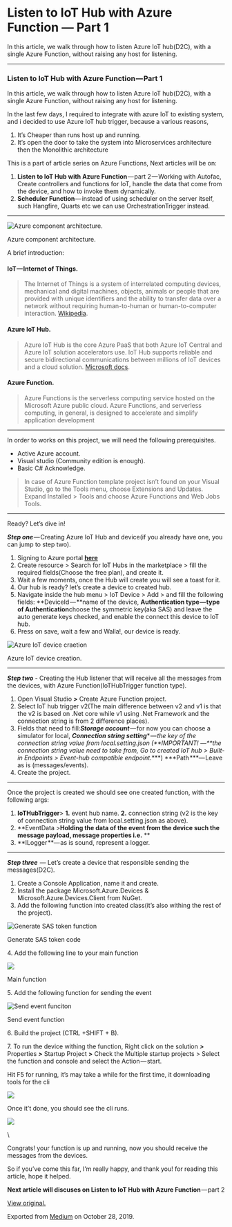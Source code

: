 Listen to IoT Hub with Azure Function — Part 1 
==============================================

In this article, we walk through how to listen Azure IoT hub(D2C), with
a single Azure Function, without raising any host for listening.

* * * * *

### Listen to IoT Hub with Azure Function — Part 1 

In this article, we walk through how to listen Azure IoT hub(D2C), with
a single Azure Function, without raising any host for listening. 

In the last few days, I required to integrate with azure IoT to existing
system, and i decided to use Azure IoT hub trigger, because a various
reasons,

1.  It’s Cheaper than runs host up and running.
2.  It’s open the door to take the system into Microservices
    architecture then the Monolithic architecture

This is a part of article series on Azure Functions, Next articles will
be on: 

1.  **Listen to IoT Hub with Azure Function** — part 2 — Working with
    Autofac, Create controllers and functions for IoT, handle the data
    that come from the device, and how to invoke them dynamically.
2.  **Scheduler Function** — instead of using scheduler on the server
    itself, such Hangfire, Quarts etc we can use OrchestrationTrigger
    instead.



* * * * *

![Azure component
architecture.](https://cdn-images-1.medium.com/max/800/1*I__aBXxnJLpQSCepSUQ3xQ.png)

Azure component architecture.

A brief introduction:

#### IoT — Internet of Things.  

> The Internet of Things is a system of interrelated computing devices,
> mechanical and digital machines, objects, animals or people that are
> provided with unique identifiers and the ability to transfer data over
> a network without requiring human-to-human or human-to-computer
> interaction.
> [Wikipedia](https://en.wikipedia.org/wiki/Internet_of_things).

#### Azure IoT Hub.  
> Azure IoT Hub is the core Azure PaaS that both Azure IoT Central and
> Azure IoT solution accelerators use. IoT Hub supports reliable and
> secure bidirectional communications between millions of IoT devices
> and a cloud solution. [Microsoft
> docs](https://docs.microsoft.com/en-us/azure/iot-central/overview-iot-options).

#### Azure Function.

> Azure Functions is the serverless computing service hosted on the
> Microsoft Azure public cloud. Azure Functions, and serverless
> computing, in general, is designed to accelerate and simplify
> application development

* * * * *

In order to works on this project, we will need the
following prerequisites.

-   Active Azure account. 
-   Visual studio (Community edition is enough).
-   Basic C\# Acknowledge. 

> In case of Azure Function template project isn’t found on your Visual
> Studio, go to the Tools menu, choose Extensions and Updates. Expand
> Installed \> Tools and choose Azure Functions and Web Jobs Tools.

* * * * *

Ready? Let’s dive in!

***Step one*** — Creating Azure IoT Hub and device(if you already have
one, you can jump to step two).

1.  Signing to Azure portal [**here**](https://portal.azure.com)
2.  Create resource \> Search for IoT Hubs in the marketplace \> fill
    the required fields(Choose the free plan), and create it.
3.  Wait a few moments, once the Hub will create you will see a toast
    for it.
4.  Our hub is ready? let’s create a device to created hub.
5.  Navigate inside the hub menu \> IoT Device \> Add \> and fill the
    following fields: **DeviceId — **name of the device,
    **Authentication type — type of Authentication**choose the symmetric
    key(aka SAS) and leave the auto generate keys checked, and enable
    the connect this device to IoT hub.
6.  Press on save, wait a few and Walla!, our device is ready.

![Azure IoT device
craetion](https://cdn-images-1.medium.com/max/800/1*Kpg5ngGIkuoL82y4DMA1BA.png)

Azure IoT device creation.

* * * * *

***Step two*** - Creating the Hub listener that will receive all the
messages from the devices, with Azure Function(IoTHubTrigger function
type).

1.  Open Visual Studio ***\>*** Create Azure Function project.
2.  Select IoT hub trigger v2(The main difference between v2 and v1 is
    that the v2 is based on .Net core while v1 using .Net Framework and
    the connection string is from 2 difference places).
3.  Fields that need to fill:***Storage account*** — for now you can
    choose a simulator for local, ***Connection string
    setting**** — *the key of the connection string value from
    local.setting.json (**IMPORTANT! —**the connection string value need
    to take from, Go to created IoT hub \> Built-in Endpoints \>
    Event-hub compatible endpoint.****) ***Path ***— Leave as is
    (messages/events).
4.  Create the project.

* * * * *

Once the project is created we should see one created function, with the
following args: 

1.  **IoTHubTrigger**\> **1.** event hub name. **2.** connection string
    (v2 is the key of connection string value from local.setting.json as
    above).
2.  **EventData \>**Holding the data of the event from the device such
    the message payload, message properties i.e.** **
3.  **ILogger **— as is sound, represent a logger.

* * * * *

***Step three***  — Let’s create a device that responsible sending the
messages(D2C).

1.  Create a Console Application, name it and create.
2.  Install the package Microsoft.Azure.Devices &
    Microsoft.Azure.Devices.Client from NuGet.
3.  Add the following function into created class(it’s also withing the
    rest of the project).

![Generate SAS token
function](https://cdn-images-1.medium.com/max/800/1*XNtfDFNcdCsOWIhkTC05UA.png)

Generate SAS token code

​4. Add the following line to your main function

![](https://cdn-images-1.medium.com/max/800/1*j9jvLtK7gtrCqjiaJesweg.png)

Main function

​5. Add the following function for sending the event

![Send event
funciton](https://cdn-images-1.medium.com/max/800/1*2066Vwg0b14mtP_r3fMZbA.png)

Send event function

​6. Build the project (CTRL +SHIFT + B).

​7. To run the device withing the function, Right click on the solution
***\>*** Properties ***\>*** Startup Project **\>** Check the Multiple
startup projects \> Select the function and console and select the
Action — start. 

Hit F5 for running, it’s may take a while for the first time, it
downloading tools for the cli 



![](https://cdn-images-1.medium.com/max/800/1*zmZTQU6P6miH8qELZFXFpg.png)

Once it’t done, you should see the cli runs.

![](https://cdn-images-1.medium.com/max/800/1*fsbVr6-cy2UnJ9F_rqS2SA.png)

\

Congrats! your function is up and running, now you should receive the
messages from the devices.

So if you’ve come this far, I’m really happy, and thank you! for reading
this article, hope it helped.

**Next article will discuses on Listen to IoT Hub with Azure
Function** — part 2



[View original.](https://medium.com/p/743407b79163)

Exported from [Medium](https://medium.com) on October 28, 2019.
